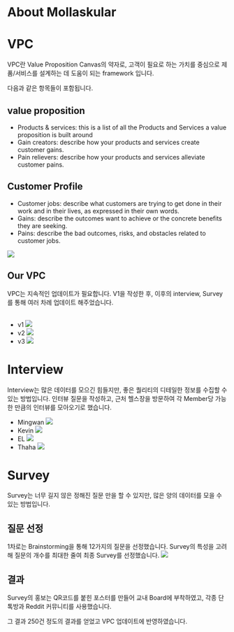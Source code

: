 # About Mollaskular


# VPC

VPC란 Value Proposition Canvas의 약자로, 고객이 필요로 하는 가치를 중심으로 제품/서비스를 설계하는 데 도움이 되는 framework 입니다.

다음과 같은 항목들이 포함됩니다.
## value proposition

- Products & services: this is a list of all the Products and Services a value proposition is built around
- Gain creators: describe how your products and services create customer gains.
- Pain relievers: describe how your products and services alleviate customer pains.

## Customer Profile

- Customer jobs: describe what customers are trying to get done in their work and in their lives, as expressed in their own words.
- Gains: describe the outcomes want to achieve or the concrete benefits they are seeking.
- Pains: describe the bad outcomes, risks, and obstacles related to customer jobs.

![](../../images/Pasted%20image%2020241102152253.png)

##  Our VPC

VPC는 지속적인 업데이트가 필요합니다. 
V1을 작성한 후, 이후의 interview, Survey를 통해 여러 차례 업데이트 해주었습니다.
</br>
</br>

- v1 ![](../../images/Pasted%20image%2020241102151949.png)
- v2 ![](../../images/Pasted%20image%2020241102152041.png)
- v3 ![](../../images/Pasted%20image%2020241102152144.png)

# Interview

Interview는 많은 데이터를 모으긴 힘들지만, 좋은 퀄리티의 디테일한 정보를 수집할 수 있는 방법입니다. 
인터뷰 질문을 작성하고, 근처 헬스장을 방문하여 각 Member당 가능한 만큼의 인터뷰를 모아오기로 했습니다.

- Mingwan ![](../../images/Pasted%20image%2020241102153352.png)
- Kevin ![](../../images/Pasted%20image%2020241102153325.png)
- EL ![](../../images/Pasted%20image%2020241102153245.png)
- Thaha ![](../../images/Pasted%20image%2020241102153302.png)


# Survey

Survey는 너무 길지 않은 정해진 질문 만을 할 수 있지만, 많은 양의 데이터를 모을 수 있는 방법입니다.

## 질문 선정

1차로는 Brainstorming을 통해 12가지의 질문을 선정했습니다.
Survey의 특성을 고려해 질문의 개수를 최대한 줄여 최종 Survey를 선정했습니다.
![](../../images/Pasted%20image%2020241102154326.png)

## 결과

Survey의 홍보는 QR코드를 붙힌 포스터를 만들어 교내 Board에 부착하였고, 각종 단톡방과 Reddit 커뮤니티를 사용했습니다.

그 결과 250건 정도의 결과를 얻었고 VPC 업데이트에 반영하였습니다.